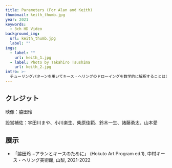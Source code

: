 ```yaml
---
title: Parameters (For Alan and Keith)
thumbnail: keith_thumb.jpg
year: 2021
keywords:
  - 3ch HD Video
background_img:
  url: keith_thumb.jpg
  label: ""
imgs:
  - label: ""
    url: keith_1.jpg
  - label: Photo by Takahiro Tsushima
    url: keith_2.jpg
intro: >-
  チューリングパターンを用いてキース・ヘリングのドローイングを数学的に解釈することはどこまで可能でしょうか。反応拡散系のKillとFeedのパラメータを変更しながら形態生成のアニメーションを展開し、ヘリングの作品に特徴的な「生物的形状」「動きの軌跡」「波動」「十字架」などのパターンの生成とそれらの遷移を試みました。
---
```


## クレジット

映像：脇田玲

設営補佐：宇田川まや、小川楽生、柴原佳範、鈴木一生、諸藤勇太、山本愛

## 展示

- 「脇田玲 −アランとキースのために」 (Hokuto Art Program ed.1), 中村キース・ヘリング美術館, 山梨, 2021-2022
